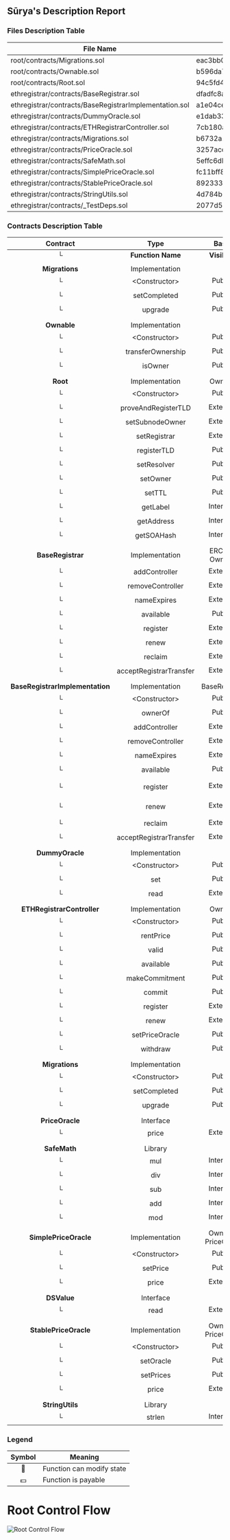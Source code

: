 ## Sūrya's Description Report

### Files Description Table


|  File Name  |  SHA-1 Hash  |
|-------------|--------------|
| root/contracts/Migrations.sol | eac3bb098bace681296263c037b30123fd46e01a |
| root/contracts/Ownable.sol | b596da7ad9b5c92a119268e05a5f2190659de8d3 |
| root/contracts/Root.sol | 94c5fd45635c6d78cae15903bdf565e2c587bdfa |
| ethregistrar/contracts/BaseRegistrar.sol | dfadfc8a35024069ff66cbc4a82b67dc48129eab |
| ethregistrar/contracts/BaseRegistrarImplementation.sol | a1e04ce66a9588063155591b59cd695d2d35cabe |
| ethregistrar/contracts/DummyOracle.sol | e1dab33211d55e02874ae2510e5e773e13056939 |
| ethregistrar/contracts/ETHRegistrarController.sol | 7cb180a1d5102efd2acc04b0b518848b6127846e |
| ethregistrar/contracts/Migrations.sol | b6732a145e4cb6841945488f591b1cf383a6441e |
| ethregistrar/contracts/PriceOracle.sol | 3257acda730f294f19984163f9fe4a19eabdef4d |
| ethregistrar/contracts/SafeMath.sol | 5effc6db2209b2bf2d49abe4ad1ac247e106f8d9 |
| ethregistrar/contracts/SimplePriceOracle.sol | fc11bff8c93e8471b8d8478f1a14b7f43fff2eef |
| ethregistrar/contracts/StablePriceOracle.sol | 892333542a757ba6089c5c3d19d00b337cb0da78 |
| ethregistrar/contracts/StringUtils.sol | 4d784bb26b409cfd8ed841f43c4e0ffbfddc450b |
| ethregistrar/contracts/_TestDeps.sol | 2077d541fedbd889d2f814c5c51aa046078f566d |


### Contracts Description Table


|  Contract  |         Type        |       Bases      |                  |                 |
|:----------:|:-------------------:|:----------------:|:----------------:|:---------------:|
|     └      |  **Function Name**  |  **Visibility**  |  **Mutability**  |  **Modifiers**  |
||||||
| **Migrations** | Implementation |  |||
| └ | \<Constructor\> | Public ❗️ | 🛑  | |
| └ | setCompleted | Public ❗️ | 🛑  | restricted |
| └ | upgrade | Public ❗️ | 🛑  | restricted |
||||||
| **Ownable** | Implementation |  |||
| └ | \<Constructor\> | Public ❗️ | 🛑  | |
| └ | transferOwnership | Public ❗️ | 🛑  | onlyOwner |
| └ | isOwner | Public ❗️ |   |NO❗️ |
||||||
| **Root** | Implementation | Ownable |||
| └ | \<Constructor\> | Public ❗️ | 🛑  | |
| └ | proveAndRegisterTLD | External ❗️ | 🛑  |NO❗️ |
| └ | setSubnodeOwner | External ❗️ | 🛑  | onlyOwner |
| └ | setRegistrar | External ❗️ | 🛑  | onlyOwner |
| └ | registerTLD | Public ❗️ | 🛑  |NO❗️ |
| └ | setResolver | Public ❗️ | 🛑  | onlyOwner |
| └ | setOwner | Public ❗️ | 🛑  | onlyOwner |
| └ | setTTL | Public ❗️ | 🛑  | onlyOwner |
| └ | getLabel | Internal 🔒 |   | |
| └ | getAddress | Internal 🔒 |   | |
| └ | getSOAHash | Internal 🔒 |   | |
||||||
| **BaseRegistrar** | Implementation | ERC721, Ownable |||
| └ | addController | External ❗️ | 🛑  |NO❗️ |
| └ | removeController | External ❗️ | 🛑  |NO❗️ |
| └ | nameExpires | External ❗️ |   |NO❗️ |
| └ | available | Public ❗️ |   |NO❗️ |
| └ | register | External ❗️ | 🛑  |NO❗️ |
| └ | renew | External ❗️ | 🛑  |NO❗️ |
| └ | reclaim | External ❗️ | 🛑  |NO❗️ |
| └ | acceptRegistrarTransfer | External ❗️ | 🛑  |NO❗️ |
||||||
| **BaseRegistrarImplementation** | Implementation | BaseRegistrar |||
| └ | \<Constructor\> | Public ❗️ | 🛑  | |
| └ | ownerOf | Public ❗️ |   |NO❗️ |
| └ | addController | External ❗️ | 🛑  | onlyOwner |
| └ | removeController | External ❗️ | 🛑  | onlyOwner |
| └ | nameExpires | External ❗️ |   |NO❗️ |
| └ | available | Public ❗️ |   |NO❗️ |
| └ | register | External ❗️ | 🛑  | live onlyController |
| └ | renew | External ❗️ | 🛑  | live onlyController |
| └ | reclaim | External ❗️ | 🛑  | live |
| └ | acceptRegistrarTransfer | External ❗️ | 🛑  |NO❗️ |
||||||
| **DummyOracle** | Implementation |  |||
| └ | \<Constructor\> | Public ❗️ | 🛑  | |
| └ | set | Public ❗️ | 🛑  |NO❗️ |
| └ | read | External ❗️ |   |NO❗️ |
||||||
| **ETHRegistrarController** | Implementation | Ownable |||
| └ | \<Constructor\> | Public ❗️ | 🛑  | |
| └ | rentPrice | Public ❗️ |   |NO❗️ |
| └ | valid | Public ❗️ |   |NO❗️ |
| └ | available | Public ❗️ |   |NO❗️ |
| └ | makeCommitment | Public ❗️ |   |NO❗️ |
| └ | commit | Public ❗️ | 🛑  |NO❗️ |
| └ | register | External ❗️ |  💵 |NO❗️ |
| └ | renew | External ❗️ |  💵 |NO❗️ |
| └ | setPriceOracle | Public ❗️ | 🛑  | onlyOwner |
| └ | withdraw | Public ❗️ | 🛑  | onlyOwner |
||||||
| **Migrations** | Implementation |  |||
| └ | \<Constructor\> | Public ❗️ | 🛑  | |
| └ | setCompleted | Public ❗️ | 🛑  | restricted |
| └ | upgrade | Public ❗️ | 🛑  | restricted |
||||||
| **PriceOracle** | Interface |  |||
| └ | price | External ❗️ |   |NO❗️ |
||||||
| **SafeMath** | Library |  |||
| └ | mul | Internal 🔒 |   | |
| └ | div | Internal 🔒 |   | |
| └ | sub | Internal 🔒 |   | |
| └ | add | Internal 🔒 |   | |
| └ | mod | Internal 🔒 |   | |
||||||
| **SimplePriceOracle** | Implementation | Ownable, PriceOracle |||
| └ | \<Constructor\> | Public ❗️ | 🛑  | |
| └ | setPrice | Public ❗️ | 🛑  | onlyOwner |
| └ | price | External ❗️ |   |NO❗️ |
||||||
| **DSValue** | Interface |  |||
| └ | read | External ❗️ |   |NO❗️ |
||||||
| **StablePriceOracle** | Implementation | Ownable, PriceOracle |||
| └ | \<Constructor\> | Public ❗️ | 🛑  | |
| └ | setOracle | Public ❗️ | 🛑  | onlyOwner |
| └ | setPrices | Public ❗️ | 🛑  | onlyOwner |
| └ | price | External ❗️ |   |NO❗️ |
||||||
| **StringUtils** | Library |  |||
| └ | strlen | Internal 🔒 |   | |


### Legend

|  Symbol  |  Meaning  |
|:--------:|-----------|
|    🛑    | Function can modify state |
|    💵    | Function is payable |




# Root Control Flow


![Root Control Flow](./Root_Graph.png)

